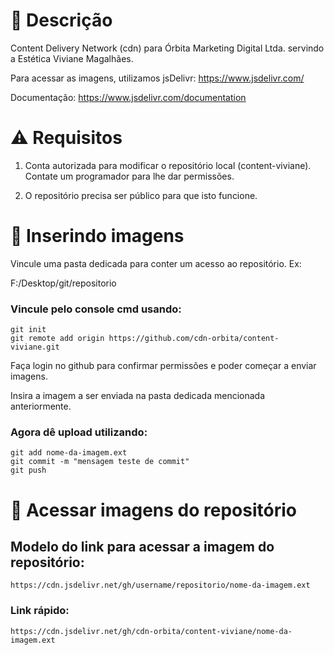 # 📄 Descrição
Content Delivery Network (cdn) para Órbita Marketing Digital Ltda. servindo a Estética Viviane Magalhães.

Para acessar as imagens, utilizamos jsDelivr: https://www.jsdelivr.com/

Documentação: https://www.jsdelivr.com/documentation

# ⚠️ Requisitos
1. Conta autorizada para modificar o repositório local (content-viviane). Contate um programador para lhe dar permissões.

2. O repositório precisa ser público para que isto funcione.

# 📂 Inserindo imagens
Vincule uma pasta dedicada para conter um acesso ao repositório. Ex:

F:/Desktop/git/repositorio

### Vincule pelo console cmd usando:
```
git init
git remote add origin https://github.com/cdn-orbita/content-viviane.git
```

Faça login no github para confirmar permissões e poder começar a enviar imagens.

Insira a imagem a ser enviada na pasta dedicada mencionada anteriormente.

### Agora dê upload utilizando:
```
git add nome-da-imagem.ext
git commit -m "mensagem teste de commit"
git push
```

# 🔭 Acessar imagens do repositório
## Modelo do link para acessar a imagem do repositório:
```
https://cdn.jsdelivr.net/gh/username/repositorio/nome-da-imagem.ext
```

### Link rápido:
```
https://cdn.jsdelivr.net/gh/cdn-orbita/content-viviane/nome-da-imagem.ext
```
